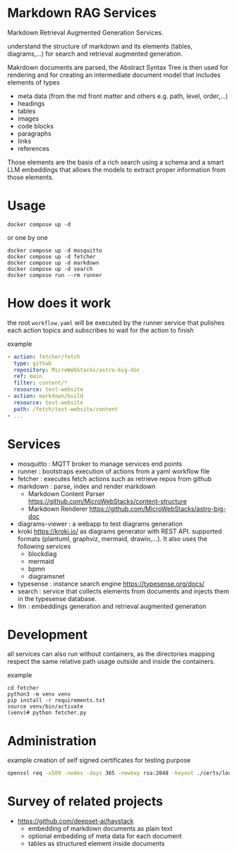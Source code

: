 # Markdown RAG Services
Markdown Retrieval Augmented Generation Services.

understand the structure of markdown and its elements (tables, diagrams,...) for search and retrieval augmented generation.

Makrdown documents are parsed, the Abstract Syntax Tree is then used for rendering and for creating an intermediate document model that includes elements of types 
* meta data (from the md front matter and others e.g. path, level, order,...)
* headings
* tables
* images
* code blocks
* paragraphs
* links
* references

Those elements are the basis of a rich search using a schema and a smart LLM embeddings that allows the models to extract proper information from those elements.

# Usage

```shell
docker compose up -d
```

or one by one
```shell
docker compose up -d mosquitto
docker compose up -d fetcher
docker compose up -d markdown
docker compose up -d search
docker compose run --rm runner
```

# How does it work

the root `workflow.yaml` will be executed by the runner service that pulishes each action topics and subscribes to wait for the action to finish

example
```yaml
- action: fetcher/fetch
  type: github
  repository: MicroWebStacks/astro-big-doc
  ref: main
  filter: content/*
  resource: test-website
- action: markdown/build
  resource: test-website
  path: /fetch/test-website/content
- ...
```

# Services
* mosquitto : MQTT broker to manage services end points
* runner : bootstraps execution of actions from a yaml workflow file
* fetcher : executes fetch actions such as retrieve repos from github
* markdown : parse, index and render markdown
  * Markdown Content Parser https://github.com/MicroWebStacks/content-structure
  * Markdown Renderer https://github.com/MicroWebStacks/astro-big-doc
* diagrams-viewer : a webapp to test diagrams generation
* kroki https://kroki.io/ as diagrams generator with REST API. supported formats (plantuml, graphviz, mermaid, drawio,...). It also uses the following services
  * blockdiag
  * mermaid
  * bpmn
  * diagramsnet
* typesense : instance search engine https://typesense.org/docs/
* search : service that collects elements from documents and injects them in the typesense database.
* llm : embeddings generation and retrieval augmented generation

# Development
all services can also run without containers, as the directories mapping respect the same relative path usage outside and inside the containers.

example
```shell
cd fetcher
python3 -m venv venv
pip install -r requirements.txt
source venv/bin/activate
(venv)# python fetcher.py
```

# Administration

example creation of self signed certificates for testing purpose

```bash
openssl req -x509 -nodes -days 365 -newkey rsa:2048 -keyout ./certs/localhost.key -out ./certs/localhost.crt -subj "//CN=localhost"
```
# Survey of related projects

* https://github.com/deepset-ai/haystack
  * embedding of markdown documents as plain text
  * optional embedding of meta data for each document
  * tables as structured element inside documents
